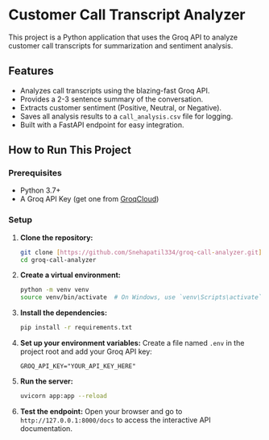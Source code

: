 # Customer Call Transcript Analyzer

This project is a Python application that uses the Groq API to analyze customer call transcripts for summarization and sentiment analysis.

## Features

-   Analyzes call transcripts using the blazing-fast Groq API.
-   Provides a 2-3 sentence summary of the conversation.
-   Extracts customer sentiment (Positive, Neutral, or Negative).
-   Saves all analysis results to a `call_analysis.csv` file for logging.
-   Built with a FastAPI endpoint for easy integration.

## How to Run This Project

### Prerequisites

-   Python 3.7+
-   A Groq API Key (get one from [GroqCloud](https://console.groq.com/keys))

### Setup

1.  **Clone the repository:**
    ```bash
    git clone [https://github.com/Snehapatil334/groq-call-analyzer.git](https://github.com/Snehapatil334/groq-call-analyzer.git)
    cd groq-call-analyzer
    ```

2.  **Create a virtual environment:**
    ```bash
    python -m venv venv
    source venv/bin/activate  # On Windows, use `venv\Scripts\activate`
    ```

3.  **Install the dependencies:**
    ```bash
    pip install -r requirements.txt
    ```

4.  **Set up your environment variables:**
    Create a file named `.env` in the project root and add your Groq API key:
    ```
    GROQ_API_KEY="YOUR_API_KEY_HERE"
    ```

5.  **Run the server:**
    ```bash
    uvicorn app:app --reload
    ```

6.  **Test the endpoint:**
    Open your browser and go to `http://127.0.0.1:8000/docs` to access the interactive API documentation.
